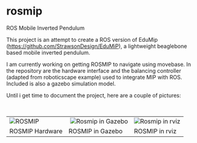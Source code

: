 # rosmip
ROS Mobile Inverted Pendulum

This project is an attempt to create a ROS version of EduMip (https://github.com/StrawsonDesign/EduMiP), a lightweight beaglebone based mobile inverted pendulum.

I am currently working on getting ROSMIP to navigate using movebase. In the repository are the hardware interface and the balancing controller (adapted from roboticscape example) used to integrate MIP with ROS. Included is also a gazebo simulation model.

Until i get time to document the project, here are a couple of pictures:

<table>
  <tr>
  <td>
  <img src="https://lh6.googleusercontent.com/DSEkQQiF0ypbTMQ7l5DrfpPLy2A4iirdhgKhLdmJ5v4Sb4Gr642pNe3WT934QLtm2h1JE3UVCw6S0bl6Y7Dc6QRR661DffLWgbTWvfaUr9jKF8p85dtRxuecCK9L6kRa0AnjA4cJ" alt="ROSMIP">
  
  </td>
   <td>
  <img src="https://lh5.googleusercontent.com/lLsFaULNafq_xSZIHIQDaCgG7rAhe9uWF0cf5RGCBcooUE2UIZ0QqHcDq8Zh8BJPmvsD2PZwMgRDvGhYxY_VR02I9mmkC4ktasUDZbTyqDQm_iTEGx7BmfIj46t2xGfzdgWX_r2f" alt="Rosmip in Gazebo"/>
  
  </td>
  <td>
  <img src="https://lh4.googleusercontent.com/f6W5d5N863J8zcQVsqtcejeghsrM6z3qzT1zjxXYmP8rfHo7yntBpBpu2NSi2f-kCVZwLvHN75lxNmHhsRb7QwUMudNrRu5VhCiJMWxcwAFef1QoXZFLcdLRGtXxyHQZA0oRsH1g" alt="Rosmip in rviz"/>
  
  </td>
  </tr>
  <tr>
  <td>ROSMIP Hardware</td> <td>ROSMIP in Gazebo</td> <td>ROSMIP in rviz</td>
  </tr>
</table>

